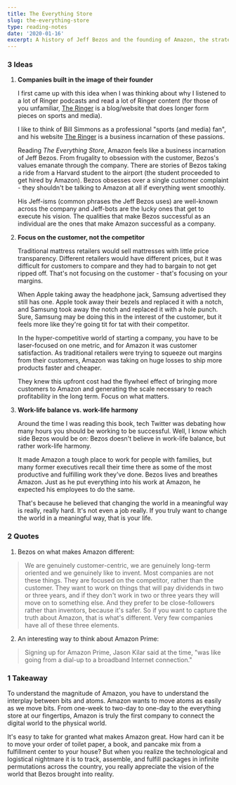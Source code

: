 ```yaml
---
title: The Everything Store
slug: the-everything-store
type: reading-notes
date: '2020-01-16'
excerpt: A history of Jeff Bezos and the founding of Amazon, the strategic decisions that made Amazon the tech giant it is today, and how his obsession with the customer revolutionized 21st century retail.
---
```


### 3 Ideas

1. **Companies built in the image of their founder**

    I first came up with this idea when I was thinking about why I listened to a lot of Ringer podcasts and read a lot of Ringer content (for those of you unfamiliar, [The Ringer](https://theringer.com) is a  blog/website that does longer form pieces on sports and media).

    I like to think of Bill Simmons as a professional "sports (and media) fan", and his website [The Ringer](https://theringer.com) is a business incarnation of these passions.

    Reading *The Everything Store*, Amazon feels like a business incarnation of Jeff Bezos. From frugality to obsession with the customer, Bezos's values emanate through the company. There are stories of Bezos taking a ride from a Harvard student to the airport (the student proceeded to get hired by Amazon). Bezos obsesses over a single customer complaint - they shouldn't be talking to Amazon at all if everything went smoothly.

    His Jeff-isms (common phrases the Jeff Bezos uses) are well-known across the company and Jeff-bots are the lucky ones that get to execute his vision. The qualities that make Bezos successful as an individual are the ones that make Amazon successful as a company.

2. **Focus on the customer, not the competitor**

    Traditional mattress retailers would sell mattresses with little price transparency. Different retailers would have different prices, but it was difficult for customers to compare and they had to bargain to not get ripped off. That's not focusing on the customer - that's focusing on your margins.

    When Apple taking away the headphone jack, Samsung advertised they still has one. Apple took away their bezels and replaced it with a notch, and Samsung took away the notch and replaced it with a hole punch. Sure, Samsung may be doing this in the interest of the customer, but it feels more like they're going tit for tat with their competitor.

    In the hyper-competitive world of starting a company, you have to be laser-focused on one metric, and for Amazon it was customer satisfaction. As traditional retailers were trying to squeeze out margins from their customers, Amazon was taking on huge losses to ship more products faster and cheaper.

    They knew this upfront cost had the flywheel effect of bringing more customers to Amazon and generating the scale necessary to reach profitability in the long term. Focus on what matters.

3. **Work-life balance vs. work-life harmony**

    Around the time I was reading this book, tech Twitter was debating how many hours you should be working to be successful. Well, I know which side Bezos would be on: Bezos doesn't believe in work-life balance, but rather work-life harmony.

    It made Amazon a tough place to work for people with families, but many former executives recall their time there as some of the most productive and fulfilling work they've done. Bezos lives and breathes Amazon. Just as he put everything into his work at Amazon, he expected his employees to do the same.

    That's because he believed that changing the world in a meaningful way is really, really hard. It's not even a job really. If you truly want to change the world in a meaningful way, that is your life.

### 2 Quotes

1. Bezos on what makes Amazon different:
> We are genuinely customer-centric, we are genuinely long-term oriented and we genuinely like to invent. Most companies are not these things. They are focused on the competitor, rather than the customer. They want to work on things that will pay dividends in two or three years, and if they don't work in two or three years they will move on to something else. And they prefer to be close-followers rather than inventors, because it's safer. So if you want to capture the truth about Amazon, that is what's different. Very few companies have all of these three elements.

2. An interesting way to think about Amazon Prime:
> Signing up for Amazon Prime, Jason Kilar said at the time, "was like going from a dial-up to a broadband Internet connection."

### 1 Takeaway

To understand the magnitude of Amazon, you have to understand the interplay between bits and atoms. Amazon wants to move atoms as easily as we move bits. From one-week to two-day to one-day to the everything store at our fingertips, Amazon is truly the first company to connect the digital world to the physical world.

It's easy to take for granted what makes Amazon great. How hard can it be to move your order of toilet paper, a book, and pancake mix from a fulfillment center to your house? But when you realize the technological and logistical nightmare it is to track, assemble, and fulfill packages in infinite permutations across the country, you really appreciate the vision of the world that Bezos brought into reality.



